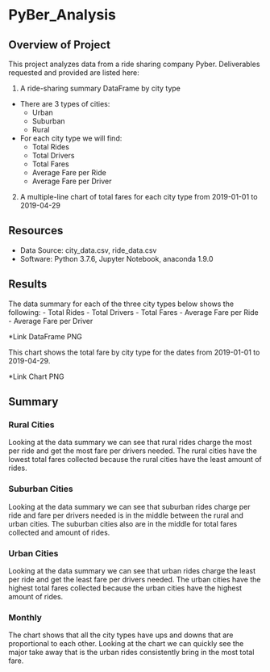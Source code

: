 # PyBer_Analysis


## Overview of Project
This project analyzes data from a ride sharing company Pyber.
Deliverables requested and provided are listed here:

 1. A ride-sharing summary DataFrame by city type
 - There are 3 types of cities:
	- Urban
	- Suburban
	- Rural
 - For each city type we will find:
	- Total Rides
	- Total Drivers
	- Total Fares
	- Average Fare per Ride
	- Average Fare per Driver
	
 2.  A multiple-line chart of total fares for each city type from 2019-01-01 to 2019-04-29


## Resources
- Data Source: city_data.csv, ride_data.csv
- Software: Python 3.7.6, Jupyter Notebook, anaconda 1.9.0
	
## Results
The data summary for each of the three city types below shows the following:
	- Total Rides
	- Total Drivers
	- Total Fares
	- Average Fare per Ride
	- Average Fare per Driver

*Link DataFrame PNG

This chart shows the total fare by city type for the dates from 2019-01-01 to 2019-04-29.

*Link Chart PNG



## Summary

### Rural Cities
Looking at the data summary we can see that rural rides charge the most per ride and get the most fare per drivers needed. 
The rural cities have the lowest total fares collected because the rural cities have the least amount of rides.
### Suburban Cities
Looking at the data summary we can see that suburban rides charge per ride and fare per drivers needed is in the middle between the rural and urban cities. 
The suburban cities also are in the middle for total fares collected and amount of rides.
### Urban Cities
Looking at the data summary we can see that urban rides charge the least per ride and get the least fare per drivers needed. 
The urban cities have the highest total fares collected because the urban cities have the highest amount of rides.
### Monthly
The chart shows that all the city types have ups and downs that are proportional to each other. 
Looking at the chart we can quickly see the major take away that is the urban rides consistently bring in the most total fare.
